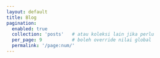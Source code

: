 ```yaml
---
layout: default
title: Blog
pagination:
  enabled: true
  collection: 'posts'   # atau koleksi lain jika perlu
  per_page: 9           # boleh override nilai global
  permalink: '/page:num/'
---
```

